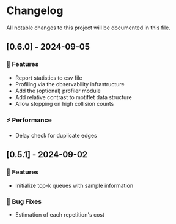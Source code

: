 # Changelog

All notable changes to this project will be documented in this file.

## [0.6.0] - 2024-09-05

### 🚀 Features

- Report statistics to csv file
- Profiling via the observability infrastructure
- Add the (optional) profiler module
- Add relative contrast to motiflet data structure
- Allow stopping on high collision counts

### ⚡ Performance

- Delay check for duplicate edges

## [0.5.1] - 2024-09-02

### 🚀 Features

- Initialize top-k queues with sample information

### 🐛 Bug Fixes

- Estimation of each repetition's cost


<!-- generated by git-cliff -->
